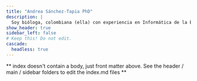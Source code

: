 ```yaml
---
title: "Andrea Sánchez-Tapia PhD"
description: |
  Soy bióloga, colombiana (ella) con experiencia en Informática de la Biodiversidad, Modelamiento de Nicho Ecológico y Ecología Vegetal. Cursé un pregrado biología (UNAL, Colombia), una maestría en Ecología (UFRJ, Brasil), y un doctorado en Botánica (ENBT-JBRJ, Brasil). Me interesa la Informática de la Biodiversidad, la Ecología Vegetal y la Ciencia Abierta y Reproducible. Acá, diferentes categorías indican si el material está en [Español](/categories/español/), [Portugués](/categories/português/), o [Inglés](/categories/english/) y trato siempre de indicar en qué lengua está el material o si hay alternativas en varios idiomas.
show_header: true
sidebar_left: false
# Keep this! Do not edit.
cascade:
  headless: true
---
```


** index doesn't contain a body, just front matter above.
See the header / main / sidebar folders to edit the index.md files **

